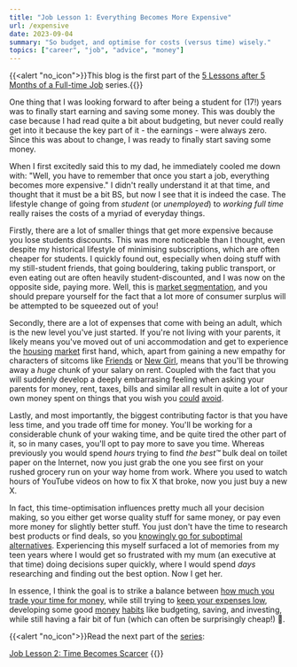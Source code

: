 ```yaml
---
title: "Job Lesson 1: Everything Becomes More Expensive"
url: /expensive
date: 2023-09-04
summary: "So budget, and optimise for costs (versus time) wisely."
topics: ["career", "job", "advice", "money"]
---
```


{{<alert   "no_icon">}}This blog is the first part of the [5 Lessons after 5 Months of a Full-time Job](/job) series.{{</alert>}}

One thing that I was looking forward to after being a student for (17!) years was to finally start earning and saving some money. This was doubly the case because I had read quite a bit about budgeting, but never could really get into it because the key part of it - the earnings - were always zero. Since this was about to change, I was ready to finally start saving some money.

When I first excitedly said this to my dad, he immediately cooled me down with: "Well, you have to remember that once you start a job, everything becomes more expensive." I didn't really understand it at that time, and thought that it must be a bit BS, but now I see that it is indeed the case. The lifestyle change of going from _student_ (or _unemployed_) to _working full time_ really raises the costs of a myriad of everyday things.

Firstly, there are a lot of smaller things that get more expensive because you lose students discounts. This was more noticeable than I thought, even despite my historical lifestyle of minimising subscriptions, which are often cheaper for students. I quickly found out, especially when doing stuff with my still-student friends, that going bouldering, taking public transport, or even eating out are often heavily student-discounted, and I was now on the opposite side, paying more. Well, this is [market segmentation](https://www.joelonsoftware.com/2004/12/15/camels-and-rubber-duckies/), and you should prepare yourself for the fact that a lot more of consumer surplus will be attempted to be squeezed out of you!

Secondly, there are a lot of expenses that come with being an adult, which is the new level you've just started. If you're not living with your parents, it likely means you've moved out of uni accommodation and get to experience the [housing](https://www.theguardian.com/money/2022/jan/27/private-rents-in-britain-rise-at-fastest-rate-on-record) [market](https://www.abc.net.au/news/2022-06-27/rental-crisis-sees-very-basic-north-adelaide-apartment-listed/101186400) first hand, which, apart from gaining a new empathy for characters of sitcoms like [Friends](https://www.youtube.com/watch?v=YVJUjCMndrY) or [New Girl](https://www.youtube.com/watch?v=LOzOMNpHiAw), means that you'll be throwing away a _huge_ chunk of your salary on rent. Coupled with the fact that you will suddenly develop a deeply embarrasing feeling when asking your parents for money, rent, taxes, bills and similar all result in quite a lot of your own money spent on things that you wish you [could](https://youtu.be/r9DjSOLCxTM) [avoid](https://ghuntley.com/freecamping/).

Lastly, and most importantly, the biggest contributing factor is that you have less time, and you trade off time for money. You'll be working for a considerable chunk of your waking time, and be quite tired the other part of it, so in many cases, you'll opt to pay more to save you time. Whereas previously you would spend _hours_ trying to find _the best™_ bulk deal on toilet paper on the Internet, now you just grab the one you see first on your rushed grocery run on your way home from work. Where you used to watch hours of YouTube videos on how to fix X that broke, now you just buy a new X.

In fact, this time-optimisation influences pretty much all your decision making, so you either get worse quality stuff for same money, or pay even more money for slightly better stuff. You just don't have the time to research best products or find deals, so you [knowingly go for suboptimal alternatives](https://tim.blog/2023/04/21/derek-sivers/). Experiencing this myself surfaced a lot of memories from my teen years where I would get so frustrated with my mum (an executive at that time) doing decisions super quickly, where I would spend _days_ researching and finding out the best option. Now I get her.

In essence, I think the goal is to strike a balance between [how much you trade your time for money](https://nav.al/hourly-rate), while still trying to [keep your expenses low](https://nav.al/salary-freedom), developing some good [money](https://collabfund.com/blog/book-the-psychology-of-money/) [habits](https://www.ramseysolutions.com/dave-ramsey-7-baby-steps) like budgeting, saving, and investing, while still having a fair bit of fun (which can often be surprisingly cheap!) 🙌. <!--TODO: link mallorca on 10 a day blog once it is out -->

{{<alert   "no_icon">}}Read the next part of the [series](/job):

[Job Lesson 2: Time Becomes Scarcer](/scarce)
{{</alert>}}
